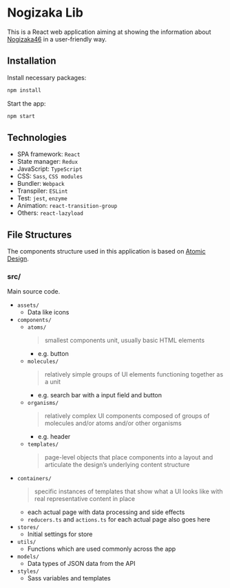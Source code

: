 # Nogizaka Lib

This is a React web application aiming at showing the information about [Nogizaka46](http://www.nogizaka46.com/) in a user-friendly way.

## Installation

Install necessary packages:

```bash
npm install
```

Start the app:

```bash
npm start
```

## Technologies

- SPA framework: `React`
- State manager: `Redux`
- JavaScript: `TypeScript`
- CSS: `Sass`, `CSS modules`
- Bundler: `Webpack`
- Transpiler: `ESLint`
- Test: `jest`, `enzyme`
- Animation: `react-transition-group`
- Others: `react-lazyload`

## File Structures

The components structure used in this application is based on [Atomic Design](http://atomicdesign.bradfrost.com/chapter-2/).

### src/

Main source code.

- `assets/`
  - Data like icons
- `components/`
  - `atoms/`
    > smallest components unit, usually basic HTML elements
    - e.g. button
  - `molecules/`
    > relatively simple groups of UI elements functioning together as a unit
    - e.g. search bar with a input field and button
  - `organisms/`
    > relatively complex UI components composed of groups of molecules and/or atoms and/or other organisms
    - e.g. header
  - `templates/`
    > page-level objects that place components into a layout and articulate the design’s underlying content structure
- `containers/`
  > specific instances of templates that show what a UI looks like with real representative content in place
  - each actual page with data processing and side effects
  - `reducers.ts` and `actions.ts` for each actual page also goes here
- `stores/`
  - Initial settings for store
- `utils/`
  - Functions which are used commonly across the app
- `models/`
  - Data types of JSON data from the API
- `styles/`
  - Sass variables and templates
